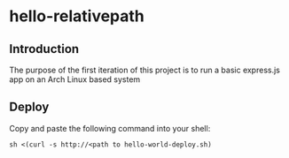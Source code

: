 # hello-relativepath


## Introduction

The purpose of the first iteration of this project is to run a basic express.js app on an Arch Linux based system

## Deploy

Copy and paste the following command into your shell:

`sh <(curl -s http://<path to hello-world-deploy.sh)` 









